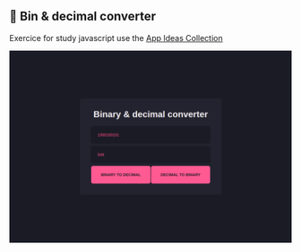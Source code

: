 ## 🚀 Bin & decimal converter

Exercice for study javascript use the [App Ideas Collection](https://github.com/florinpop17/app-ideas)

![UI print for my Bin & decimal converter](./print.png)